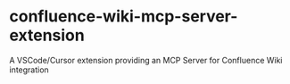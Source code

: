 # confluence-wiki-mcp-server-extension
A VSCode/Cursor extension providing an MCP Server for Confluence Wiki integration
